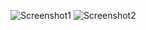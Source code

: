 ![Screenshot1](https://github.com/Noorsyedd/Assignment-2-CSE-464-1930146-Section2/assets/79561867/98b96e81-976c-4c86-be50-da31b043115d)
![Screenshot2](https://github.com/Noorsyedd/Assignment-2-CSE-464-1930146-Section2/assets/79561867/a6d15824-9a69-4f16-b3f9-8f2178a5258f)

